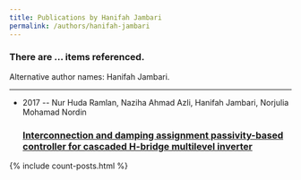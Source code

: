 ```yaml
---
title: Publications by Hanifah Jambari
permalink: /authors/hanifah-jambari
---
```


<h3 id="number-posts">There are ... items referenced.</h3>
<p id='info-authors'>Alternative author names: Hanifah Jambari.</p>
<hr />
<ul class="post-list">
<li><span class='post-meta'>2017 -- Nur Huda Ramlan, Naziha Ahmad Azli, Hanifah Jambari, Norjulia Mohamad Nordin</span><h3><a class='post-link' href="{{ site.baseurl }}/interconnection-and-damping-assignment-passivity-based-controller-for-cascaded-h-bridge-multilevel-inverter">Interconnection and damping assignment passivity-based controller for cascaded H-bridge multilevel inverter</a></h3></li>

</ul>
{% include count-posts.html %}

